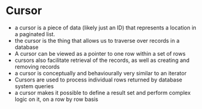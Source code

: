 
# Cursor
- a cursor is a piece of data (likely just an ID) that represents a location in a paginated list.
- the cursor is the thing that allows us to traverse over records in a database
- A cursor can be viewed as a pointer to one row within a set of rows
- cursors also facilitate retrieval of the records, as well as creating and removing records
- a cursor is conceptually and behaviourally very similar to an iterator
- Cursors are used to process individual rows returned by database system queries
- a cursor makes it possible to define a result set and perform complex logic on it, on a row by row basis
